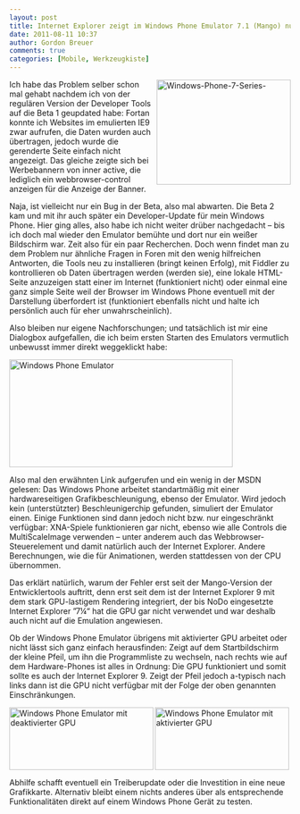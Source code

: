 ```yaml
---
layout: post
title: Internet Explorer zeigt im Windows Phone Emulator 7.1 (Mango) nur eine leere Seite an
date: 2011-08-11 10:37
author: Gordon Breuer
comments: true
categories: [Mobile, Werkzeugkiste]
---
```

<p><img style="background-image: none; border-bottom: 0px; border-left: 0px; margin: 0px 0px 0px 10px; padding-left: 0px; padding-right: 0px; display: inline; float: right; border-top: 0px; border-right: 0px; padding-top: 0px" title="Windows-Phone-7-Series-" border="0" alt="Windows-Phone-7-Series-" align="right" src="http://anheledirwp.blob.core.windows.net/wordpress/2011/08/Windows-Phone-7-Series-.jpg" width="240" height="188" />Ich habe das Problem selber schon mal gehabt nachdem ich von der regulären Version der Developer Tools auf die Beta 1 geupdated habe: Fortan konnte ich Websites im emulierten IE9 zwar aufrufen, die Daten wurden auch übertragen, jedoch wurde die gerenderte Seite einfach nicht angezeigt. Das gleiche zeigte sich bei Werbebannern von inner active, die lediglich ein webbrowser-control anzeigen für die Anzeige der Banner.</p>  <p>Naja, ist vielleicht nur ein Bug in der Beta, also mal abwarten. Die Beta 2 kam und mit ihr auch später ein Developer-Update für mein Windows Phone. Hier ging alles, also habe ich nicht weiter drüber nachgedacht – bis ich doch mal wieder den Emulator bemühte und dort nur ein weißer Bildschirm war. Zeit also für ein paar Recherchen. Doch wenn findet man zu dem Problem nur ähnliche Fragen in Foren mit den wenig hilfreichen Antworten, die Tools neu zu installieren (bringt keinen Erfolg), mit Fiddler zu kontrollieren ob Daten übertragen werden (werden sie), eine lokale HTML-Seite anzuzeigen statt einer im Internet (funktioniert nicht) oder einmal eine ganz simple Seite weil der Browser im Windows Phone eventuell mit der Darstellung überfordert ist (funktioniert ebenfalls nicht und halte ich persönlich auch für eher unwahrscheinlich).</p>  <p>Also bleiben nur eigene Nachforschungen; und tatsächlich ist mir eine Dialogbox aufgefallen, die ich beim ersten Starten des Emulators vermutlich unbewusst immer direkt weggeklickt habe:</p>  <p><img style="background-image: none; border-bottom: 0px; border-left: 0px; padding-left: 0px; padding-right: 0px; display: inline; border-top: 0px; border-right: 0px; padding-top: 0px" title="Fehlermeldung beim Starten wenn die Grafikkarte die Grafikbeschleunigung nicht unterstützt" border="0" alt="Windows Phone Emulator" src="http://anheledirwp.blob.core.windows.net/wordpress/2011/08/wp7_emulator_gpu_error.png" width="400" height="193" /></p>  <p>Also mal den erwähnten Link aufgerufen und ein wenig in der MSDN gelesen: Das Windows Phone arbeitet standartmäßig mit einer hardwareseitigen Grafikbeschleunigung, ebenso der Emulator. Wird jedoch kein (unterstützter) Beschleunigerchip gefunden, simuliert der Emulator einen. Einige Funktionen sind dann jedoch nicht bzw. nur eingeschränkt verfügbar: XNA-Spiele funktionieren gar nicht, ebenso wie alle Controls die MultiScaleImage verwenden – unter anderem auch das Webbrowser-Steuerelement und damit natürlich auch der Internet Explorer. Andere Berechnungen, wie die für Animationen, werden stattdessen von der CPU übernommen.</p>  <p>Das erklärt natürlich, warum der Fehler erst seit der Mango-Version der Entwicklertools auftritt, denn erst seit dem ist der Internet Explorer 9 mit dem stark GPU-lastigem Rendering integriert, der bis NoDo eingesetzte Internet Explorer ”7¼“ hat die GPU gar nicht verwendet und war deshalb auch nicht auf die Emulation angewiesen.</p>  <p>Ob der Windows Phone Emulator übrigens mit aktivierter GPU arbeitet oder nicht lässt sich ganz einfach herausfinden: Zeigt auf dem Startbildschirm der kleine Pfeil, um ihn die Programmliste zu wechseln, nach rechts wie auf dem Hardware-Phones ist alles in Ordnung: Die GPU funktioniert und somit sollte es auch der Internet Explorer 9. Zeigt der Pfeil jedoch a-typisch nach links dann ist die GPU nicht verfügbar mit der Folge der oben genannten Einschränkungen.</p>  <p><img style="background-image: none; border-bottom: 0px; border-left: 0px; padding-left: 0px; padding-right: 0px; display: inline; float: left; border-top: 0px; border-right: 0px; padding-top: 0px" title="" border="0" alt="Windows Phone Emulator mit deaktivierter GPU" align="left" src="http://anheledirwp.blob.core.windows.net/wordpress/2011/08/untitled.png" width="258" height="112" /></p>  <p><img style="background-image: none; border-bottom: 0px; border-left: 0px; padding-left: 0px; padding-right: 0px; display: inline; border-top: 0px; border-right: 0px; padding-top: 0px" title="" border="0" alt="Windows Phone Emulator mit aktivierter GPU" src="http://anheledirwp.blob.core.windows.net/wordpress/2011/08/untitled-2.png" width="240" height="112" /></p>  <p>Abhilfe schafft eventuell ein Treiberupdate oder die Investition in eine neue Grafikkarte. Alternativ bleibt einem nichts anderes über als entsprechende Funktionalitäten direkt auf einem Windows Phone Gerät zu testen.</p>